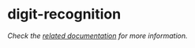 # digit-recognition

_Check the [related documentation](https://csia-pme.github.io/csia-pme/reference/digit-recognition) for more information._
